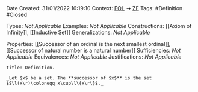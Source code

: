 <br />
<br />

Date Created: 31/01/2022 16:19:10
Context: [$\textrm{FOL}$](obsidian://open?file=First%20Order%20Logic)$\,\,\rightsquigarrow\,\,$[$\textrm{ZF}$](obsidian://open?file=Zermelo-Fraenkel%20Set%20Theory)
Tags: #Definition #Closed 

Types: _Not Applicable_
Examples: _Not Applicable_
Constructions: [[Axiom of Infinity]], [[Inductive Set]]
Generalizations: _Not Applicable_

Properties: [[Successor of an ordinal is the next smallest ordinal]], [[Successor of natural number is a natural number]]
Sufficiencies: _Not Applicable_
Equivalences: _Not Applicable_
Justifications: _Not Applicable_

``` ad-Definition
title: Definition.

_Let $x$ be a set. The **successor of $x$** is the set $S\l(x\r)\coloneqq x\cup\l\{x\r\}$._

```
